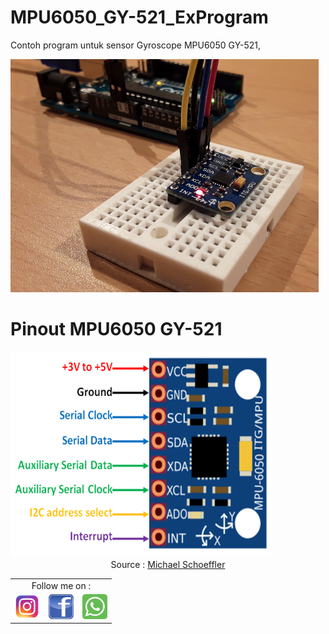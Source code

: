 # MPU6050_GY-521_ExProgram
Contoh program untuk sensor Gyroscope MPU6050 GY-521, 

<img src="img/mpu-6050.jpg" alt="MPU6050" width="493px" height="373px">
<br>

# Pinout MPU6050 GY-521
<img src="img/MPU6050-Pinout.png" alt="pinout of MPU6050" width="418px" height="329px">
<br>
<center>
  Source : <a href="http://www.mschoeffler.de"> Michael Schoeffler </a>

  <br>
  <table border="0">
      <tr>
        <td colspan="3" align="center">Follow me on :</td>
      </tr>
      <tr>
        <td><a href="https://www.instagram.com/m16yusuf" target="_blank" rel="nofollow" title="m16yusuf"><img src="img/Instagram_logos_.png" width="40px"height="40px" alt="logo Instagram"></a></td>
      <td><a href="https://web.facebook.com/profile.php?id=100012201159448" target="_blank" rel="nofollow" title="Muhammad Yusuf"><img src="img/Facebook_logos_.png" width="40px"height="40px" alt="logo facebook"></a>
      </td>
      <td><a href="https://api.whatsapp.com/send?phone=6282240563847&text=Halo%20Admin" 
      target="_blank" rel="nofollow" title="082240563847">
      <img src="img/Whatsapp_logos_.png"width="40px" height="40px"alt="logo whatsapp"></a>
      </tr>
  </table>
</center>